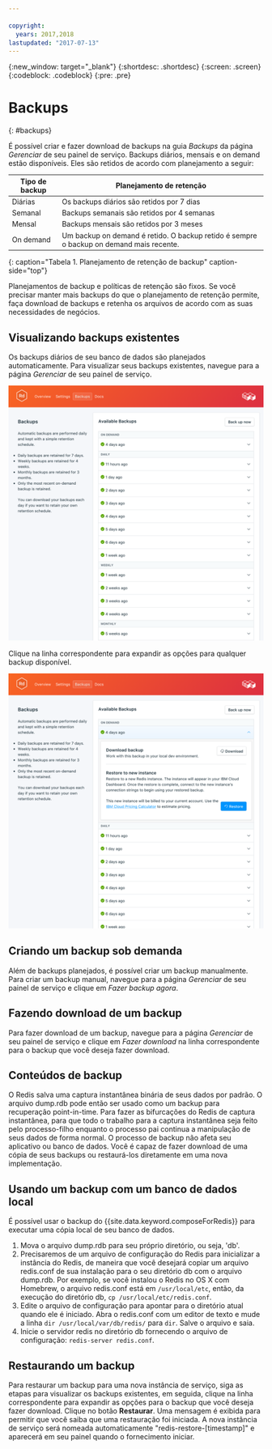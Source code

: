 ```yaml
---

copyright:
  years: 2017,2018
lastupdated: "2017-07-13"
---
```


{:new_window: target="_blank"}
{:shortdesc: .shortdesc}
{:screen: .screen}
{:codeblock: .codeblock}
{:pre: .pre}

# Backups
{: #backups}

É possível criar e fazer download de backups na guia _Backups_ da página _Gerenciar_ de seu painel de serviço. Backups diários, mensais e on demand estão disponíveis. Eles são retidos de acordo com planejamento a seguir:

Tipo de backup|Planejamento de retenção
----------|-----------
Diárias|Os backups diários são retidos por 7 dias
Semanal|Backups semanais são retidos por 4 semanas
Mensal|Backups mensais são retidos por 3 meses
On demand|Um backup on demand é retido. O backup retido é sempre o backup on demand mais recente.
{: caption="Tabela 1. Planejamento de retenção de backup" caption-side="top"}

Planejamentos de backup e políticas de retenção são fixos. Se você precisar manter mais backups do que o planejamento de retenção permite, faça download de backups e retenha os arquivos de acordo com as suas necessidades de negócios.

## Visualizando backups existentes

Os backups diários de seu banco de dados são planejados automaticamente. Para visualizar seus backups existentes, navegue para a página *Gerenciar* de seu painel de serviço. 

![Backups](./images/redis-backups-show.png "A list of backups in the service dashboard")

Clique na linha correspondente para expandir as opções para qualquer backup disponível.

![Backup Options](./images/redis-backups-options.png "Options for a backup.") 

## Criando um backup sob demanda

Além de backups planejados, é possível criar um backup manualmente. Para criar um backup manual, navegue para a página *Gerenciar* de seu painel de serviço e clique em *Fazer backup agora*.

## Fazendo download de um backup

Para fazer download de um backup, navegue para a página *Gerenciar* de seu painel de serviço e clique em *Fazer download* na linha correspondente para o backup que você deseja fazer download.

## Conteúdos de backup

O Redis salva uma captura instantânea binária de seus dados por padrão. O arquivo dump.rdb pode então ser usado como um backup para recuperação point-in-time. Para fazer as bifurcações do Redis de captura instantânea, para que todo o trabalho para a captura instantânea seja feito pelo processo-filho enquanto o processo pai continua a manipulação de seus dados de forma normal. O processo de backup não afeta seu aplicativo ou banco de dados. Você é capaz de fazer download de uma cópia de seus backups ou restaurá-los diretamente em uma nova implementação.

## Usando um backup com um banco de dados local

É possível usar o backup do {{site.data.keyword.composeForRedis}} para executar uma cópia local de seu banco de dados.

1. Mova o arquivo dump.rdb para seu próprio diretório, ou seja, 'db'.
2. Precisaremos de um arquivo de configuração do Redis para inicializar a instância do Redis, de maneira que você desejará copiar um arquivo redis.conf de sua instalação para o seu diretório db com o arquivo dump.rdb. Por exemplo, se você instalou o Redis no OS X com Homebrew, o arquivo redis.conf está em `/usr/local/etc`, então, da execução do diretório db, `cp /usr/local/etc/redis.conf`.
3. Edite o arquivo de configuração para apontar para o diretório atual quando ele é iniciado. Abra o redis.conf com um editor de texto e mude a linha `dir /usr/local/var/db/redis/` para `dir`. Salve o arquivo e saia.
4. Inicie o servidor redis no diretório db fornecendo o arquivo de configuração: `redis-server redis.conf`.

## Restaurando um backup

Para restaurar um backup para uma nova instância de serviço, siga as etapas para visualizar os backups existentes, em seguida, clique na linha correspondente para expandir as opções para o backup que você deseja fazer download. Clique no botão **Restaurar**. Uma mensagem é exibida para permitir que você saiba que uma restauração foi iniciada. A nova instância de serviço será nomeada automaticamente "redis-restore-[timestamp]" e aparecerá em seu painel quando o fornecimento iniciar.
